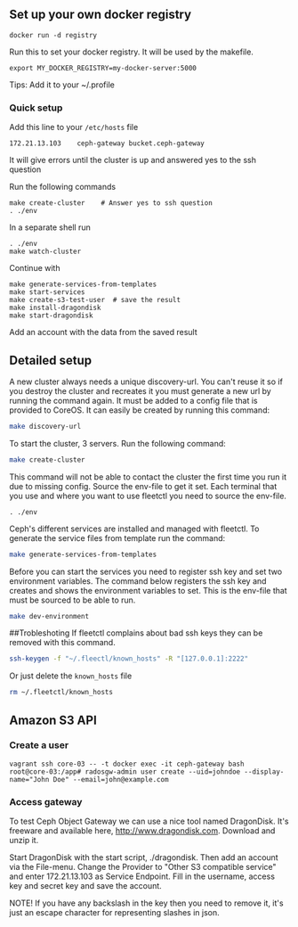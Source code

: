 
## Set up your own docker registry

	docker run -d registry 

Run this to set your docker registry. It will be used by the makefile.

	export MY_DOCKER_REGISTRY=my-docker-server:5000

Tips: Add it to your ~/.profile

### Quick setup

Add this line to your ```/etc/hosts``` file

	172.21.13.103    ceph-gateway bucket.ceph-gateway


It will give errors until the cluster is up and answered yes to the ssh question

Run the following commands

	make create-cluster    # Answer yes to ssh question
	. ./env

In a separate shell run

	. ./env
	make watch-cluster

Continue with

	make generate-services-from-templates
	make start-services
	make create-s3-test-user  # save the result
	make install-dragondisk
	make start-dragondisk	

Add an account with the data from the saved result


## Detailed setup

A new cluster always needs a unique discovery-url. You can't reuse it so if you destroy the cluster and recreates it you must generate a new url by running the command again. It must be added to a config file that is provided to CoreOS. It can easily be created by running this command:

``` bash
make discovery-url
```

To start the cluster, 3 servers. Run the following command:

``` bash
make create-cluster
```

This command will not be able to contact the cluster the first time you run it due to missing config. Source the env-file to get it set. Each terminal that you use and where you want to use fleetctl you need to source the env-file.

	. ./env

Ceph's different services are installed and managed with fleetctl. To generate the service files from template run the command:

``` bash
make generate-services-from-templates
```

Before you can start the services you need to register ssh key and set two environment variables. The command below registers the ssh key and creates and shows the environment variables to set. This is the env-file that must be sourced to be able to run. 

``` bash
make dev-environment
```

##Trobleshoting
If fleetctl complains about bad ssh keys they can be removed with this command.
``` bash
ssh-keygen -f "~/.fleectl/known_hosts" -R "[127.0.0.1]:2222"
```
Or just delete the ```known_hosts``` file
``` bash
rm ~/.fleetctl/known_hosts
```
## Amazon S3 API

### Create a user

	vagrant ssh core-03 -- -t docker exec -it ceph-gateway bash
	root@core-03:/app# radosgw-admin user create --uid=johndoe --display-name="John Doe" --email=john@example.com 

### Access gateway

To test Ceph Object Gateway we can use a nice tool named DragonDisk. It's freeware and available here, http://www.dragondisk.com. Download and unzip it.

Start DragonDisk with the start script, ./dragondisk. Then add an account via the File-menu. Change the Provider to "Other S3 compatible service" and enter 172.21.13.103 as Service Endpoint. Fill in the username, access key and secret key and save the account.

NOTE! If you have any backslash in the key then you need to remove it, it's just an escape character for representing slashes in json.
